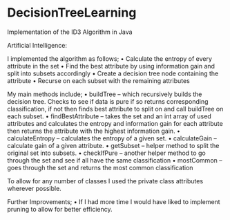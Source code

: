 # DecisionTreeLearning
Implementation of the ID3 Algorithm in Java

Artificial Intelligence:

I implemented the algorithm as follows;
	•	Calculate the entropy of every attribute in the set
	•	Find the best attribute by using information gain and split into subsets accordingly
	•	Create a decision tree node containing the attribute
	•	Recurse on each subset with the remaining attributes

My main methods include;
	•	buildTree – which recursively builds the decision tree. Checks to see if data is pure if so returns corresponding classification, if not then finds best attribute to split on and call buildTree on each subset.
	•	findBestAttribute – takes the set and an int array of used attributes and calculates the entropy and information gain for each attribute then returns the attribute with the highest information gain.
	•	calculateEntropy – calculates the entropy of a given set.
	•	calculateGain – calculate gain of a given attribute.
	•	getSubset – helper method to split the original set into subsets.
	•	checkIfPure – another helper method to go through the set and see if all have the same classification
	•	mostCommon – goes through the set and returns the most common classification

To allow for any number of classes I used the private class attributes wherever possible.

Further Improvements; 
	•	If I had more time I would have liked to implement pruning to allow for better efficiency.
